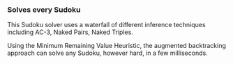 ### Solves every Sudoku

This Sudoku solver uses a waterfall of different inference techniques including AC-3, Naked Pairs, Naked Triples. 

Using the Minimum Remaining Value Heuristic, the augmented backtracking approach can solve any Sudoku, however hard, in a few
milliseconds. 
